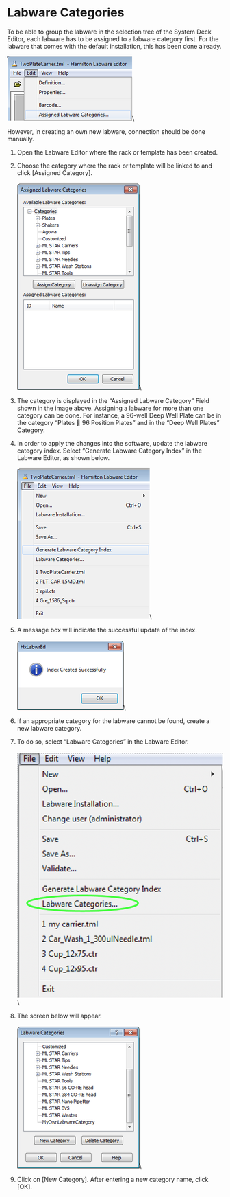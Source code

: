 # Labware Categories

To be able to group the labware in the selection tree of the System Deck Editor, each labware has to be assigned to a labware category first. For the labware that comes with the default installation, this has been done already.

![](<../../.gitbook/assets/image (41) (1) (1) (1) (1).png>)\


However, in creating an own new labware, connection should be done manually.

1. Open the Labware Editor where the rack or template has been created.
2. Choose the category where the rack or template will be linked to and click \[Assigned Category].\
   \
   ![](<../../.gitbook/assets/image (42) (1) (1) (1) (1).png>)\

3. The category is displayed in the “Assigned Labware Category” Field shown in the image above. Assigning a labware for more than one category can be done. For instance, a 96-well Deep Well Plate can be in the category “Plates  96 Position Plates” and in the “Deep Well Plates” Category.
4. In order to apply the changes into the software, update the labware category index. Select “Generate Labware Category Index” in the Labware Editor, as shown below.\
   \
   ![](<../../.gitbook/assets/image (43) (1) (1) (1) (1).png>)\

5. A message box will indicate the successful update of the index.\
   \
   ![](<../../.gitbook/assets/image (44) (1) (1) (1) (1).png>)\

6. If an appropriate category for the labware cannot be found, create a new labware category.
7. To do so, select “Labware Categories” in the Labware Editor.\
   \
   ![](<../../.gitbook/assets/image (45) (1) (1) (1) (1).png>)\

8. The screen below will appear.\
   \
   ![](<../../.gitbook/assets/image (47) (1) (1) (1) (1).png>)\

9. Click on \[New Category]. After entering a new category name, click \[OK].

